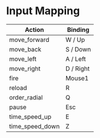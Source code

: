 # Input Mapping

| Action | Binding |
| --- | --- |
| move_forward | W / Up |
| move_back | S / Down |
| move_left | A / Left |
| move_right | D / Right |
| fire | Mouse1 |
| reload | R |
| order_radial | Q |
| pause | Esc |
| time_speed_up | E |
| time_speed_down | Z |
